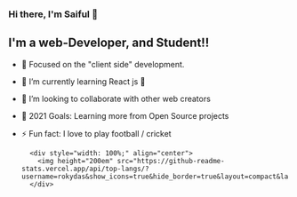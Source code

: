 ### Hi there, I'm Saiful   👋

 
## I'm a web-Developer, and Student!!

- 🔭 Focused on  the "client side" development.
- 🌱 I’m currently learning React js 🤣
- 👯 I’m looking to collaborate with other web creators
- 🥅 2021 Goals: Learning more from Open Source projects
- ⚡ Fun fact: I love to   play football / cricket

  

 
        <div style="width: 100%;" align="center">
          <img height="200em" src="https://github-readme-stats.vercel.app/api/top-langs/?username=rokydas&show_icons=true&hide_border=true&layout=compact&langs_count=8"/> 
        </div>
 
